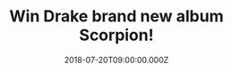 ---
campaign-uuid: "c-747ddeea-8a95-4281-a105-b7f8c6b151c4"
type: "Competition"
category: "Music"
date: "2018-07-20T09:00:00.000Z"
end-date: "2018-08-20T23:59:00.000Z"
disable-form: false
is_promoted: false
has_entry_page: true
title: "Win Drake brand new album Scorpion!"
competition-description: "<p>Drizzy fans! Drake’s fifth album Scorpion is finally\
  \ here and we have in our hands one copy and we want to give it to YOU!  If you\
  \ are Drakes biggest fan and can’t wait to listen to his brand new old-school prestige\
  \ play, his most ambitious album of his career, click below and it could be yours!</p>"
hero-header: "Win Drake brand new album Scorpion!"
terms-confirmation: "N/A"
banner-img: "https://assets.expresslyapp.com/asset-20b58854-91e8-4748-9337-67d6ad3cd393.jpg"
logo-left-href: "http://aaa.nme.com"
logo-left-image: "https://assets.expresslyapp.com/asset-c7fcf712-47cf-4dd7-abc4-2f86d43d6ef6.jpg"
logo-left-title: "nme aaa"
bg-image-hero: "https://assets.expresslyapp.com/asset-68a16633-8c0c-4c95-9f4b-c6386734bc9f.jpg"
bg-image-first: "https://assets.expresslyapp.com/asset-6dd67079-26cf-410b-8940-8835fd4fc2b7.jpg"
section1-content: "<p>Drakes new album Scorpion has revealed his shortcomings as a\
  \ writer and pop personality. With both singles ‘Nice For What’ and ‘God’s Plan’\
  \ #1 on the Billboard Hot 100 and with guest appearances on songs such as Blocboy\
  \ JB, the Migos, and Lil Baby rounded out the top ten, Scorpion is his most clever\
  \ and effective album to the date!</p>\r\n<p>Want it now? Hurry up! enter the form\
  \ below and you could be listening Survival, Nonstop or Talk up anywhere!</p>\r\n\
  <p>Good luck!</p>"
entry-title: "Win Drake brand new album Scorpion!"
entry-content: "Enter the draw to win Drake brand new album Scorpion by completing\
  \ the form below before 23:59 on 20th of August 2018."
has-winner: false
prize-description: "Drake brand new album Scorpion."
special-conditions: "Multiple entries are allowed up to one every day."
---